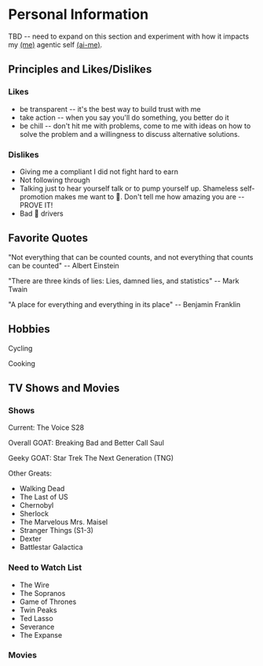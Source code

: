 # Personal Information

TBD -- need to expand on this section and experiment with how it impacts my [(me)](https://github.com/byoung/me) agentic self [(ai-me)](https://github.com/byoung/ai-me). 

## Principles and Likes/Dislikes

### Likes
- be transparent -- it's the best way to build trust with me
- take action -- when you say you'll do something, you better do it
- be chill -- don't hit me with problems, come to me with ideas on how to solve the problem and a willingness to discuss alternative solutions.

### Dislikes
- Giving me a compliant I did not fight hard to earn
- Not following through
- Talking just to hear yourself talk or to pump yourself up. Shameless self-promotion makes me want to 🤮. Don't tell me how amazing you are -- PROVE IT!
- Bad :car: drivers

## Favorite Quotes

"Not everything that can be counted counts, and not everything that counts can be counted"
-- Albert Einstein

"There are three kinds of lies: Lies, damned lies, and statistics" 
-- Mark Twain

"A place for everything and everything in its place" 
-- Benjamin Franklin

## Hobbies

Cycling

Cooking

## TV Shows and Movies

### Shows

Current: The Voice S28

Overall GOAT: Breaking Bad and Better Call Saul

Geeky GOAT: Star Trek The Next Generation (TNG)

Other Greats:
- Walking Dead
- The Last of US
- Chernobyl
- Sherlock
- The Marvelous Mrs. Maisel
- Stranger Things (S1-3)
- Dexter
- Battlestar Galactica

### Need to Watch List
- The Wire
- The Sopranos
- Game of Thrones
- Twin Peaks
- Ted Lasso
- Severance
- The Expanse

### Movies
